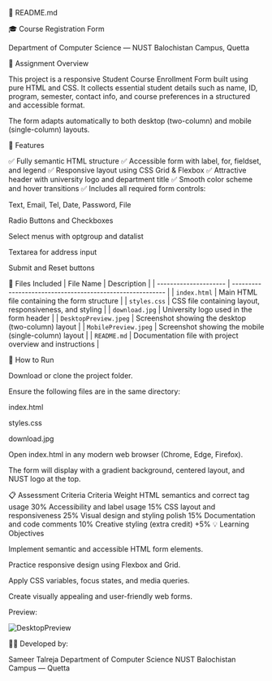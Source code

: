 📘 README.md

🎓 Course Registration Form

Department of Computer Science — NUST Balochistan Campus, Quetta

🧾 Assignment Overview

This project is a responsive Student Course Enrollment Form built using pure HTML and CSS.
It collects essential student details such as name, ID, program, semester, contact info, and course preferences in a structured and accessible format.

The form adapts automatically to both desktop (two-column) and mobile (single-column) layouts.

🧩 Features

✅ Fully semantic HTML structure
✅ Accessible form with label, for, fieldset, and legend
✅ Responsive layout using CSS Grid & Flexbox
✅ Attractive header with university logo and department title
✅ Smooth color scheme and hover transitions
✅ Includes all required form controls:

Text, Email, Tel, Date, Password, File

Radio Buttons and Checkboxes

Select menus with optgroup and datalist

Textarea for address input

Submit and Reset buttons

🧰 Files Included
| File Name             | Description                                               |
| --------------------- | --------------------------------------------------------- |
| `index.html`          | Main HTML file containing the form structure              |
| `styles.css`          | CSS file containing layout, responsiveness, and styling   |
| `download.jpg`        | University logo used in the form header                   |
| `DesktopPreview.jpeg` | Screenshot showing the desktop (two-column) layout        |
| `MobilePreview.jpeg`  | Screenshot showing the mobile (single-column) layout      |
| `README.md`           | Documentation file with project overview and instructions |

🧭 How to Run

Download or clone the project folder.


Ensure the following files are in the same directory:

index.html

styles.css

download.jpg


Open index.html in any modern web browser (Chrome, Edge, Firefox).

The form will display with a gradient background, centered layout, and NUST logo at the top.

📋 Assessment Criteria
Criteria	Weight
HTML semantics and correct tag usage	30%
Accessibility and label usage	15%
CSS layout and responsiveness	25%
Visual design and styling polish	15%
Documentation and code comments	10%
Creative styling (extra credit)	+5%
💡 Learning Objectives

Implement semantic and accessible HTML form elements.

Practice responsive design using Flexbox and Grid.

Apply CSS variables, focus states, and media queries.

Create visually appealing and user-friendly web forms.

Preview:

![DesktopPreview](https://github.com/user-attachments/assets/95f40278-c7f1-4ba8-b92c-1c5890dd20a3)

🧑‍💻 Developed by:

Sameer Talreja
Department of Computer Science
NUST Balochistan Campus — Quetta
